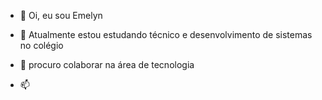 - 👋 Oi, eu sou Emelyn
  
- 🌱 Atualmente estou estudando técnico e desenvolvimento de sistemas no colégio
- 💞️ procuro colaborar na área de tecnologia
- 📫 

<!---
emy264/emy264 is a ✨ special ✨ repository because its `README.md` (this file) appears on your GitHub profile.
You can click the Preview link to take a look at your changes.
--->
